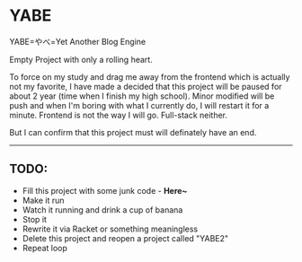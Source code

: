 # YABE
YABE=やべ=Yet Another Blog Engine

Empty Project with only a rolling heart.

To force on my study and drag me away from the frontend which is actually not my favorite,
I have made a decided that this project will be paused for about 2 year (time when I finish my high school).
Minor modified will be push and when I'm boring with what I currently do, I will restart it for a minute.
Frontend is not the way I will go. Full-stack neither.

But I can confirm that this project must will definately have an end.

----------------------------------------

## TODO:
* Fill this project with some junk code  -  **Here~**
* Make it run
* Watch it running and drink a cup of banana
* Stop it
* Rewrite it via Racket or something meaningless
* Delete this project and reopen a project called "YABE2"
* Repeat loop
